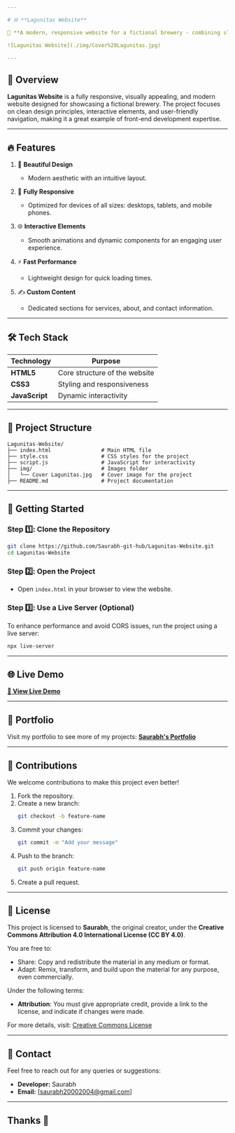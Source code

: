 ```yaml
---

# 🌐 **Lagunitas Website**  

🚀 **A modern, responsive website for a fictional brewery - combining sleek design with seamless interactivity.**  

![Lagunitas Website](./img/Cover%20Lagunitas.jpg)  

---
```


## 🎯 **Overview**  

**Lagunitas Website** is a fully responsive, visually appealing, and modern website designed for showcasing a fictional brewery. The project focuses on clean design principles, interactive elements, and user-friendly navigation, making it a great example of front-end development expertise.  

---

## 🔥 **Features**  

1. 🎨 **Beautiful Design**  
   - Modern aesthetic with an intuitive layout.  

2. 📱 **Fully Responsive**  
   - Optimized for devices of all sizes: desktops, tablets, and mobile phones.  

3. 🌐 **Interactive Elements**  
   - Smooth animations and dynamic components for an engaging user experience.  

4. ⚡ **Fast Performance**  
   - Lightweight design for quick loading times.  

5. ✍️ **Custom Content**  
   - Dedicated sections for services, about, and contact information.  

---

## 🛠️ **Tech Stack**  

| Technology     | Purpose                        |  
|----------------|--------------------------------|  
| **HTML5**      | Core structure of the website |  
| **CSS3**       | Styling and responsiveness    |  
| **JavaScript** | Dynamic interactivity         |  

---

## 📂 **Project Structure**  

```
Lagunitas-Website/
├── index.html                # Main HTML file
├── style.css                 # CSS styles for the project
├── script.js                 # JavaScript for interactivity
├── img/                      # Images folder
│   └── Cover Lagunitas.jpg   # Cover image for the project
├── README.md                 # Project documentation
```

---

## 🚀 **Getting Started**  

### Step 1️⃣: Clone the Repository  
```bash  
git clone https://github.com/Saurabh-git-hub/Lagunitas-Website.git  
cd Lagunitas-Website  
```  

### Step 2️⃣: Open the Project  
- Open `index.html` in your browser to view the website.  

### Step 3️⃣: Use a Live Server (Optional)  
To enhance performance and avoid CORS issues, run the project using a live server:  
```bash  
npx live-server  
```  

---

## 🌐 **Live Demo**  

**[🔗 View Live Demo](https://saurabh-git-hub.github.io/Lagunitas-Website/)**   

---

## 💼 **Portfolio**  

Visit my portfolio to see more of my projects: **[Saurabh's Portfolio](https://saurabh-portfolio-link.com)**  

---

## 🤝 **Contributions**  

We welcome contributions to make this project even better!  

1. Fork the repository.  
2. Create a new branch:  
   ```bash  
   git checkout -b feature-name  
   ```  
3. Commit your changes:  
   ```bash  
   git commit -m "Add your message"  
   ```  
4. Push to the branch:  
   ```bash  
   git push origin feature-name  
   ```  
5. Create a pull request.  

---

## 📝 **License**  

This project is licensed to **Saurabh**, the original creator, under the **Creative Commons Attribution 4.0 International License (CC BY 4.0)**.  

You are free to:  
- Share: Copy and redistribute the material in any medium or format.  
- Adapt: Remix, transform, and build upon the material for any purpose, even commercially.  

Under the following terms:  
- **Attribution**: You must give appropriate credit, provide a link to the license, and indicate if changes were made.  

For more details, visit: [Creative Commons License](https://creativecommons.org/licenses/by/4.0/)  

---

## 📧 **Contact**  

Feel free to reach out for any queries or suggestions:  
- **Developer:** Saurabh  
- **Email:** [saurabh20002004@gmail.com]  

---
Thanks 🙂
---
